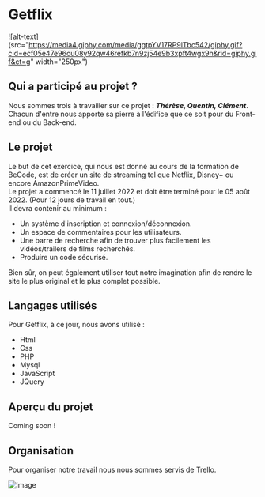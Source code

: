 # Getflix

![alt-text](src="https://media4.giphy.com/media/ggtpYV17RP9lTbc542/giphy.gif?cid=ecf05e47e96ou08y92qw46refkb7n9zj54e9b3xpft4wgx9h&rid=giphy.gif&ct=g" width="250px")

## Qui a participé au projet ?

Nous sommes trois à travailler sur ce projet : ***Thérèse, Quentin, Clément***.  
Chacun d'entre nous apporte sa pierre à l'édifice que ce soit pour du Front-end ou du Back-end.

## Le projet

Le but de cet exercice, qui nous est donné au cours de la formation de BeCode, est de créer un site de streaming tel que Netflix, Disney+ ou encore AmazonPrimeVideo.  
Le projet a commencé le 11 juillet 2022 et doit être terminé pour le 05 août 2022. (Pour 12 jours de travail en tout.)  
Il devra contenir au minimum :  
- Un système d'inscription et connexion/déconnexion.  
- Un espace de commentaires pour les utilisateurs.  
- Une barre de recherche afin de trouver plus facilement les vidéos/trailers de films recherchés.  
- Produire un code sécurisé.  
  
Bien sûr, on peut également utiliser tout notre imagination afin de rendre le site le plus original et le plus complet possible.  

## Langages utilisés

Pour Getflix, à ce jour, nous avons utilisé :
- Html  
- Css  
- PHP
- Mysql
- JavaScript  
- JQuery

## Aperçu du projet

Coming soon !

## Organisation

Pour organiser notre travail nous nous sommes servis de Trello.  

![image](https://i.ibb.co/j4DDcgs/Trello-Getflix.png)
